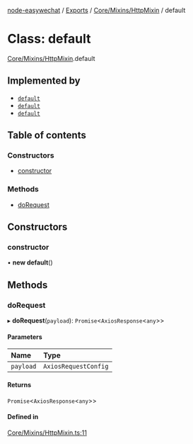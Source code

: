 [node-easywechat](../README.md) / [Exports](../modules.md) / [Core/Mixins/HttpMixin](../modules/Core_Mixins_HttpMixin.md) / default

# Class: default

[Core/Mixins/HttpMixin](../modules/Core_Mixins_HttpMixin.md).default

## Implemented by

- [`default`](Core_BaseAccessToken.default.md)
- [`default`](Core_BaseClient.default.md)
- [`default`](Payment_Core_BaseClient.default.md)

## Table of contents

### Constructors

- [constructor](Core_Mixins_HttpMixin.default.md#constructor)

### Methods

- [doRequest](Core_Mixins_HttpMixin.default.md#dorequest)

## Constructors

### constructor

• **new default**()

## Methods

### doRequest

▸ **doRequest**(`payload`): `Promise`<`AxiosResponse`<`any`\>\>

#### Parameters

| Name | Type |
| :------ | :------ |
| `payload` | `AxiosRequestConfig` |

#### Returns

`Promise`<`AxiosResponse`<`any`\>\>

#### Defined in

[Core/Mixins/HttpMixin.ts:11](https://github.com/hpyer/node-easywechat/blob/e4961d7/src/Core/Mixins/HttpMixin.ts#L11)
